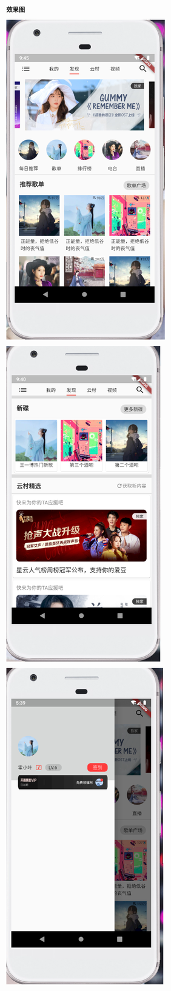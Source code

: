 ### 效果图
![首页实现图](https://raw.githubusercontent.com/HuoXiaoYe/flutter-wangyiMusic/master/images/home_page1.PNG?row=true)

![首页实现图](https://raw.githubusercontent.com/HuoXiaoYe/flutter-wangyiMusic/master/images/b2.PNG?row=true)

![侧边栏](https://raw.githubusercontent.com/HuoXiaoYe/flutter-wangyiMusic/master/images/drawer.PNG?row=true)